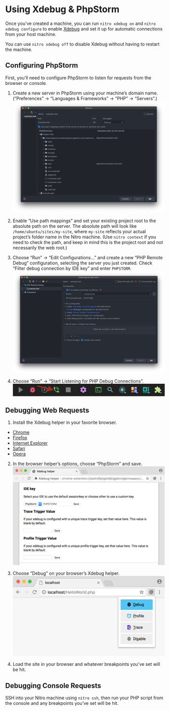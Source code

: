# Using Xdebug & PhpStorm

Once you’ve created a machine, you can run `nitro xdebug on` and `nitro xdebug configure` to enable [Xdebug](https://xdebug.org/) and set it up for automatic connections from your host machine.

You can use `nitro xdebug off` to disable Xdebug without having to restart the machine.

## Configuring PhpStorm

First, you’ll need to configure PhpStorm to listen for requests from the browser or console.

1. Create a new server in PhpStorm using your machine’s domain name. (“Preferences” → “Languages & Frameworks” → “PHP” → “Servers”.)  
![PhpStorm Server Settings](./images/phpstorm-server.png)

2. Enable “Use path mappings” and set your existing project root to the absolute path on the server. The absolute path will look like `/home/ubuntu/sites/my-site`, where `my-site` reflects your actual project’s folder name in the Nitro machine. (Use `nitro context` if you need to check the path, and keep in mind this is the project root and not necessarily the web root.)

3. Choose “Run” → “Edit Configurations...” and create a new “PHP Remote Debug” configuration, selecting the server you just created. Check “Filter debug connection by IDE key” and enter `PHPSTORM`.  
![PhpStorm Remote Debug Settings](./images/phpstorm-remote-debug.png)

4. Choose “Run” → “Start Listening for PHP Debug Connections”.  
![PhpStorm Remote Debug Settings](./images/start-listening.png)

## Debugging Web Requests

1. Install the Xdebug helper in your favorite browser.

- [Chrome](https://chrome.google.com/extensions/detail/eadndfjplgieldjbigjakmdgkmoaaaoc)
- [Firefox](https://addons.mozilla.org/en-US/firefox/addon/xdebug-helper-for-firefox/)
- [Internet Explorer](https://www.jetbrains.com/phpstorm/marklets/)
- [Safari](https://github.com/benmatselby/xdebug-toggler)
- [Opera](https://addons.opera.com/addons/extensions/details/xdebug-launcher/)

2. In the browser helper’s options, choose “PhpStorm” and save.  
![Xdebug Browser Helper Chrome](./images/xdebug-chrome-settings.png)

3. Choose “Debug” on your browser’s Xdebug helper.  
![PhpStorm Remote Debug Settings](./images/xdebug-chrome.png)

4. Load the site in your browser and whatever breakpoints you’ve set will be hit.

## Debugging Console Requests

SSH into your Nitro machine using `nitro ssh`, then run your PHP script from the console and any breakpoints you’ve set will be hit.
